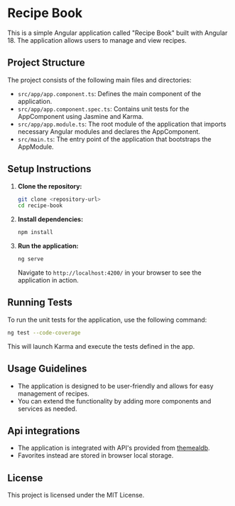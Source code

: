 # Recipe Book

This is a simple Angular application called "Recipe Book" built with Angular 18. The application allows users to manage and view recipes.

## Project Structure

The project consists of the following main files and directories:

- `src/app/app.component.ts`: Defines the main component of the application.
- `src/app/app.component.spec.ts`: Contains unit tests for the AppComponent using Jasmine and Karma.
- `src/app/app.module.ts`: The root module of the application that imports necessary Angular modules and declares the AppComponent.
- `src/main.ts`: The entry point of the application that bootstraps the AppModule.

## Setup Instructions

1. **Clone the repository:**

   ```bash
   git clone <repository-url>
   cd recipe-book
   ```

2. **Install dependencies:**

   ```bash
   npm install
   ```

3. **Run the application:**
   ```bash
   ng serve
   ```
   Navigate to `http://localhost:4200/` in your browser to see the application in action.

## Running Tests

To run the unit tests for the application, use the following command:

```bash
ng test --code-coverage
```

This will launch Karma and execute the tests defined in the app.

## Usage Guidelines

- The application is designed to be user-friendly and allows for easy management of recipes.
- You can extend the functionality by adding more components and services as needed.

## Api integrations

- The application is integrated with API's provided from [themealdb](https://www.themealdb.com/).
- Favorites instead are stored in browser local storage.

## License

This project is licensed under the MIT License.
